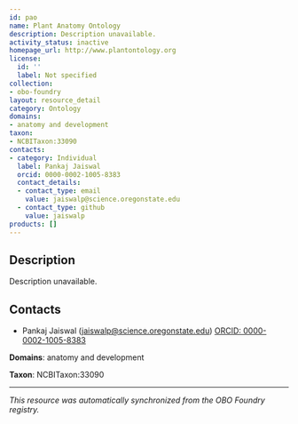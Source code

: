 ```yaml
---
id: pao
name: Plant Anatomy Ontology
description: Description unavailable.
activity_status: inactive
homepage_url: http://www.plantontology.org
license:
  id: ''
  label: Not specified
collection:
- obo-foundry
layout: resource_detail
category: Ontology
domains:
- anatomy and development
taxon:
- NCBITaxon:33090
contacts:
- category: Individual
  label: Pankaj Jaiswal
  orcid: 0000-0002-1005-8383
  contact_details:
  - contact_type: email
    value: jaiswalp@science.oregonstate.edu
  - contact_type: github
    value: jaiswalp
products: []
---
```


## Description

Description unavailable.

## Contacts

- Pankaj Jaiswal (jaiswalp@science.oregonstate.edu) [ORCID: 0000-0002-1005-8383](https://orcid.org/0000-0002-1005-8383)

**Domains**: anatomy and development

**Taxon**: NCBITaxon:33090

---

*This resource was automatically synchronized from the OBO Foundry registry.*
